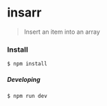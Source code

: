# insarr
> Insert an item into an array

### Install

```sh
$ npm install 
```
##### Developing
```
$ npm run dev
```

